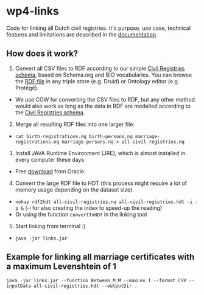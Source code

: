 # wp4-links

Code for linking all Dutch civil registries. It's purpose, use case, technical features and limitations are described in the <a href="https://github.com/CLARIAH/wp4-links/blob/master/documentation.md">documentation</a>.


## How does it work?
1. Convert all CSV files to RDF according to our simple [Civil Registries schema](assets/LINKS-schema.png), based on Schema.org and BIO vocabularies. You can browse the [RDF file](assets/LINKS-schema.ttl) in any triple store (e.g. Druid) or Ontology editor (e.g. Protégé).
  - We use COW for converting the CSV files to RDF, but any other method would also work as long as the data in RDF are modelled according to the  [Civil Registries schema](assets/LINKS-schema.png).

2. Merge all resulting RDF files into one larger file:
  - ```cat birth-registrations.nq birth-persons.nq marriage-registrations.nq marriage-persons.nq > all-civil-registries.nq```

3. Install JAVA Runtime Environment (JRE), which is almost installed in every computer these days
  - Free [download](https://www.oracle.com/java/technologies/javase-jre8-downloads.html) from Oracle.

4. Convert the large RDF file to HDT (this process might require a lot of memory usage depending on the dataset size).
  - ```nohup rdf2hdt all-civil-registries.nq all-civil-registries.hdt -i -p &``` (-i for also creating the index to speed-up the reading)
  - Or using the function `convertToHDT` in the linking tool

5. Start linking from terminal :)
  - ```java -jar links.jar```

## Example for linking all marriage certificates with a maximum Levenshtein of 1
```java -jar links.jar --function Between_M_M --maxLev 1 --format CSV --inputData all-civil-registries.hdt --outputDir .```
